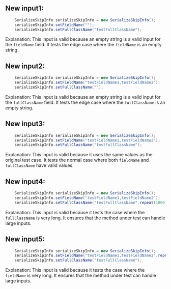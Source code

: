 ## New input1:
```java
    SerializeSkipInfo serializeSkipInfo = new SerializeSkipInfo();
    serializeSkipInfo.setFieldName("");
    serializeSkipInfo.setFullClassName("testFullClassName");
```
Explanation: This input is valid because an empty string is a valid input for the `fieldName` field. It tests the edge case where the `fieldName` is an empty string.

## New input2:
```java
    SerializeSkipInfo serializeSkipInfo = new SerializeSkipInfo();
    serializeSkipInfo.setFieldName("testFieldName1,testFieldName2");
    serializeSkipInfo.setFullClassName("");
```
Explanation: This input is valid because an empty string is a valid input for the `fullClassName` field. It tests the edge case where the `fullClassName` is an empty string.

## New input3:
```java
    SerializeSkipInfo serializeSkipInfo = new SerializeSkipInfo();
    serializeSkipInfo.setFieldName("testFieldName1,testFieldName2");
    serializeSkipInfo.setFullClassName("testFullClassName");
```
Explanation: This input is valid because it uses the same values as the original test case. It tests the normal case where both `fieldName` and `fullClassName` have valid values.

## New input4:
```java
    SerializeSkipInfo serializeSkipInfo = new SerializeSkipInfo();
    serializeSkipInfo.setFieldName("testFieldName1,testFieldName2");
    serializeSkipInfo.setFullClassName("testFullClassName".repeat(1000));
```
Explanation: This input is valid because it tests the case where the `fullClassName` is very long. It ensures that the method under test can handle large inputs.

## New input5:
```java
    SerializeSkipInfo serializeSkipInfo = new SerializeSkipInfo();
    serializeSkipInfo.setFieldName("testFieldName1,testFieldName2".repeat(1000));
    serializeSkipInfo.setFullClassName("testFullClassName");
```
Explanation: This input is valid because it tests the case where the `fieldName` is very long. It ensures that the method under test can handle large inputs.
